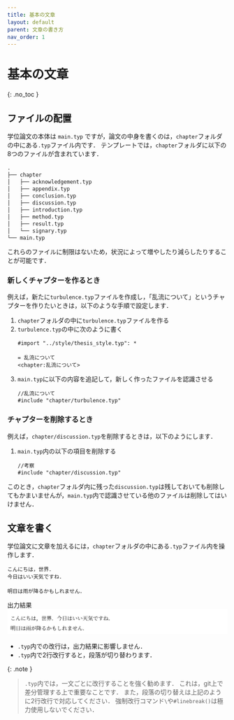 ```yaml
---
title: 基本の文章
layout: default
parent: 文章の書き方
nav_order: 1
---
```


# 基本の文章
{: .no_toc }

## ファイルの配置

学位論文の本体は `main.typ` ですが，論文の中身を書くのは，`chapter`フォルダの中にある`.typ`ファイル内です．
テンプレートでは，`chapter`フォルダに以下の8つのファイルが含まれています．

```
.
├── chapter
│   ├── acknowledgement.typ
│   ├── appendix.typ
│   ├── conclusion.typ
│   ├── discussion.typ
│   ├── introduction.typ
│   ├── method.typ
│   ├── result.typ
│   └── signary.typ
└── main.typ
```

これらのファイルに制限はないため，状況によって増やしたり減らしたりすることが可能です．

### 新しくチャプターを作るとき

例えば，新たに`turbulence.typ`ファイルを作成し，「乱流について」というチャプターを作りたいときは，以下のような手順で設定します．

1. `chapter`フォルダの中に`turbulence.typ`ファイルを作る
2. `turbulence.typ`の中に次のように書く
    ```typst
    #import "../style/thesis_style.typ": *

    = 乱流について
    <chapter:乱流について>
    ```
3. `main.typ`に以下の内容を追記して，新しく作ったファイルを認識させる
    ```typst
    //乱流について
    #include "chapter/turbulence.typ"
    ```

### チャプターを削除するとき

例えば，`chapter/discussion.typ`を削除するときは，以下のようにします．

1. `main.typ`内の以下の項目を削除する
    ```typst
    //考察
    #include "chapter/discussion.typ"
    ```

このとき，`chapter`フォルダ内に残った`discussion.typ`は残しておいても削除してもかまいませんが，`main.typ`内で認識させている他のファイルは削除してはいけません．

## 文章を書く

学位論文に文章を加えるには，`chapter`フォルダの中にある`.typ`ファイル内を操作します．

```typst
こんにちは，世界．
今日はいい天気ですね．

明日は雨が降るかもしれません．
```

出力結果
![](../images/basic-sentence-fig1.png)

- `.typ`内での改行は，出力結果に影響しません．
- `.typ`内で2行改行すると，段落が切り替わります．

{: .note }
> `.typ`内では，一文ごとに改行することを強く勧めます．
> これは，git上で差分管理する上で重要なことです．
> また，段落の切り替えは上記のように2行改行で対応してください．
> 強制改行コマンド`\`や`#linebreak()`は極力使用しないでください．

